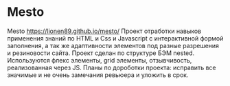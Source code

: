 # Mesto
Mesto
https://lionen89.github.io/mesto/
Проект отработки навыков применения знаний по HTML и Css и Javascript с интерактивной формой заполнения, а так же адаптивности элементов под разные разрешения и резиновости сайта.
Проект сделан по структуре БЭМ nested. Используются флекс элементы, grid элементы, отзывчивость, реализованная через JS.
Планы по дороботки проекта: исправить все значимые и не очень замечания ревьюера и уложить в срок.
